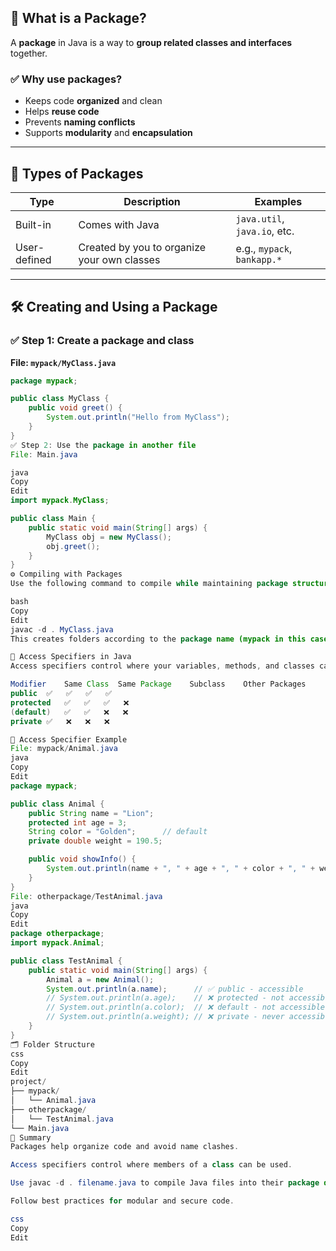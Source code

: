 ## 🔹 What is a Package?

A **package** in Java is a way to **group related classes and interfaces** together.

### ✅ Why use packages?
- Keeps code **organized** and clean
- Helps **reuse code**
- Prevents **naming conflicts**
- Supports **modularity** and **encapsulation**

---

## 📂 Types of Packages

| Type            | Description                                      | Examples                      |
|-----------------|--------------------------------------------------|-------------------------------|
| Built-in        | Comes with Java                                  | `java.util`, `java.io`, etc. |
| User-defined    | Created by you to organize your own classes      | e.g., `mypack`, `bankapp.*`  |

---

## 🛠 Creating and Using a Package

### ✅ Step 1: Create a package and class

**File: `mypack/MyClass.java`**

```java
package mypack;

public class MyClass {
    public void greet() {
        System.out.println("Hello from MyClass");
    }
}
✅ Step 2: Use the package in another file
File: Main.java

java
Copy
Edit
import mypack.MyClass;

public class Main {
    public static void main(String[] args) {
        MyClass obj = new MyClass();
        obj.greet();
    }
}
⚙️ Compiling with Packages
Use the following command to compile while maintaining package structure:

bash
Copy
Edit
javac -d . MyClass.java
This creates folders according to the package name (mypack in this case).

🔐 Access Specifiers in Java
Access specifiers control where your variables, methods, and classes can be accessed.

Modifier	Same Class	Same Package	Subclass	Other Packages
public	✅	✅	✅	✅
protected	✅	✅	✅	❌
(default)	✅	✅	❌	❌
private	✅	❌	❌	❌

🧪 Access Specifier Example
File: mypack/Animal.java
java
Copy
Edit
package mypack;

public class Animal {
    public String name = "Lion";
    protected int age = 3;
    String color = "Golden";      // default
    private double weight = 190.5;

    public void showInfo() {
        System.out.println(name + ", " + age + ", " + color + ", " + weight);
    }
}
File: otherpackage/TestAnimal.java
java
Copy
Edit
package otherpackage;
import mypack.Animal;

public class TestAnimal {
    public static void main(String[] args) {
        Animal a = new Animal();
        System.out.println(a.name);      // ✅ public - accessible
        // System.out.println(a.age);    // ❌ protected - not accessible here
        // System.out.println(a.color);  // ❌ default - not accessible outside package
        // System.out.println(a.weight); // ❌ private - never accessible outside class
    }
}
🗂 Folder Structure
css
Copy
Edit
project/
├── mypack/
│   └── Animal.java
├── otherpackage/
│   └── TestAnimal.java
└── Main.java
📌 Summary
Packages help organize code and avoid name clashes.

Access specifiers control where members of a class can be used.

Use javac -d . filename.java to compile Java files into their package directories.

Follow best practices for modular and secure code.

css
Copy
Edit
